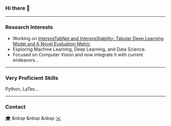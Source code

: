 ### Hi there 👋

<!--
**ShiyunWa/ShiyunWa** is a ✨ _special_ ✨ repository because its `README.md` (this file) appears on your GitHub profile.

Here are some ideas to get you started:

- 🔭 I’m currently working on ...
- 🌱 I’m currently learning ...
- 👯 I’m looking to collaborate on ...
- 🤔 I’m looking for help with ...
- 💬 Ask me about ...
- 📫 How to reach me: ...
- 😄 Pronouns: ...
- ⚡ Fun fact: ...
-->

---

### Research Interests
- Working on [InterpreTabNet and InterpreStability: Tabular Deep Learning Model and A Novel Evaluation Metric](https://arxiv.org/abs/2310.02870)
- Exploring Machine Learning, Deep Learning, and Data Science.
- Focused on Computer Vision and now integrate it with current endeavors...

---

### Very Proficient Skills
Python, LaTex...

---

### Contact
[🎓](https://scholar.google.com/citations?user=gXR51yIAAAAJ&hl=en) $\&nbsp$ $\&nbsp$ $\&nbsp$ [✉️](mailto:shiyun.wa23@imperial.ac.uk)
